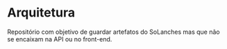 # Arquitetura

Repositório com objetivo de guardar artefatos do SoLanches mas que não se encaixam na API ou no front-end.

